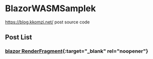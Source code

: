 # BlazorWASMSamplek
https://blog.kkomzi.net/ post source code

## Post List
### [blazor RenderFragment](https://blog.kkomzi.net/1634){:target="_blank" rel="noopener"}
